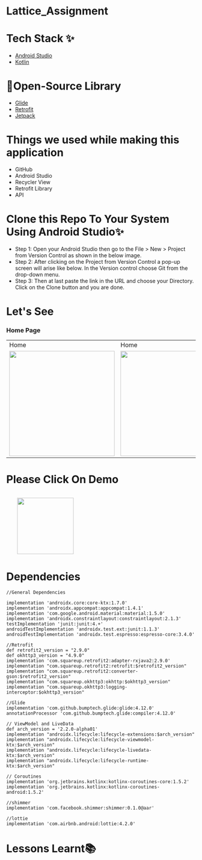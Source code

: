 # Lattice_Assignment

# Tech Stack ✨

* [Android Studio](https://developer.android.com/studio)
* [Kotlin](https://kotlinlang.org/)

# 🔗Open-Source Library

* [Glide](https://github.com/bumptech/glide)
* [Retrofit](https://square.github.io/retrofit/)
* [Jetpack](https://developer.android.com/jetpack)

# Things we used while making this application

* GitHub
* Android Studio
* Recycler View
* Retrofit Library
* API

# Clone this Repo To Your System Using Android Studio✨

* Step 1: Open your Android Studio then go to the File > New > Project from Version Control as shown in the below image.
* Step 2: After clicking on the Project from Version Control a pop-up screen will arise like below. In the Version control choose Git from the drop-down menu.
* Step 3: Then at last paste the link in the URL and choose your Directory. Click on the Clone button and you are done.

# Let's See

### Home Page

<table>
  <tr>
    <td>Home</td>
    <td>Home</td>
  </tr>
  <tr>
    <td><img src="Welcome" width="280" /></td>
    <td><img src="Home" width="280"></td>
  </tr>
 </table>
 
# Please Click On Demo
  <code>
    <a href="https://drive.google.com/file/d/1dV6pHyctF3IlZYoyOmrmSyAMpeshnX3c/view?usp=sharing" title="Playstore Profile"><img height="150" width="150" src="https://encrypted-tbn0.gstatic.com/images?q=tbn:ANd9GcRgwJcz642pA7mLR5u44OirKSJjfxOoOqWbpNx7vgDP0NI4snSp68daLp-JccwzoGUIARw&usqp=CAU"></a></code>


# Dependencies 
    //General Dependencies
    
    implementation 'androidx.core:core-ktx:1.7.0'
    implementation 'androidx.appcompat:appcompat:1.4.1'
    implementation 'com.google.android.material:material:1.5.0'
    implementation 'androidx.constraintlayout:constraintlayout:2.1.3'
    testImplementation 'junit:junit:4.+'
    androidTestImplementation 'androidx.test.ext:junit:1.1.3'
    androidTestImplementation 'androidx.test.espresso:espresso-core:3.4.0'

    //Retrofit
    def retrofit2_version = "2.9.0"
    def okhttp3_version = "4.9.0"
    implementation 'com.squareup.retrofit2:adapter-rxjava2:2.9.0'
    implementation "com.squareup.retrofit2:retrofit:$retrofit2_version"
    implementation "com.squareup.retrofit2:converter-gson:$retrofit2_version"
    implementation "com.squareup.okhttp3:okhttp:$okhttp3_version"
    implementation "com.squareup.okhttp3:logging-interceptor:$okhttp3_version"

    //Glide
    implementation 'com.github.bumptech.glide:glide:4.12.0'
    annotationProcessor 'com.github.bumptech.glide:compiler:4.12.0'

    // ViewModel and LiveData
    def arch_version = '2.2.0-alpha01'
    implementation "androidx.lifecycle:lifecycle-extensions:$arch_version"
    implementation "androidx.lifecycle:lifecycle-viewmodel-ktx:$arch_version"
    implementation "androidx.lifecycle:lifecycle-livedata-ktx:$arch_version"
    implementation "androidx.lifecycle:lifecycle-runtime-ktx:$arch_version"

    // Coroutines
    implementation 'org.jetbrains.kotlinx:kotlinx-coroutines-core:1.5.2'
    implementation 'org.jetbrains.kotlinx:kotlinx-coroutines-android:1.5.2'

    //shimmer
    implementation 'com.facebook.shimmer:shimmer:0.1.0@aar'

    //lottie
    implementation 'com.airbnb.android:lottie:4.2.0'
    
# Lessons Learnt📚
